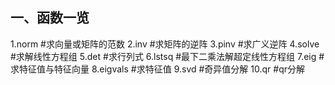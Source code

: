 一、函数一览
  -----
  1.norm #求向量或矩阵的范数
  2.inv #求矩阵的逆阵
  3.pinv #求广义逆阵
  4.solve #求解线性方程组
  5.det #求行列式
  6.lstsq #最下二乘法解超定线性方程组
  7.eig #求特征值与特征向量
  8.eigvals #求特征值
  9.svd #奇异值分解
  10.qr #qr分解
